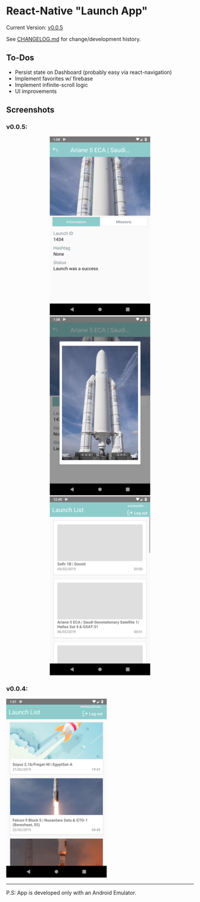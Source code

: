 # React-Native "Launch App"

Current Version: [v0.0.5](https://github.com/emreozdincer/launch-app/releases/tag/v0.0.5)

See [CHANGELOG.md](CHANGELOG.md) for change/development history.

## To-Dos
* Persist state on Dashboard (probably easy via react-navigation)  
* Implement favorites w/ firebase
* Implement infinite-scroll logic
* UI improvements

## Screenshots

### v0.0.5:
<p float="left" align="center">
<img src="./docs/v5_1.1.png" width="270" height ="480 " >
<img src="./docs/v5_1.png" width="270" height ="480 " >
<img src="./docs/v5_2.png" width="270" height ="480 ">
</p>

### v0.0.4:

<img src="./docs/screenshot_v4.png" width="270" height ="480">

----

P.S: App is developed only with an Android Emulator.
